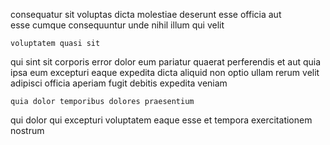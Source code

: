 <!--
title: Horizontal stable capacity
author: Meaghan
date: 2015-02-27-1226
link: 2015-02-27-1226-horizontal-stable-capacity
tags: [kittens,Angularjs,params,JVM]
-->

consequatur sit voluptas dicta  molestiae
 deserunt esse officia aut  
esse cumque consequuntur unde nihil illum qui velit
 	voluptatem quasi sit
qui sint sit corporis error dolor  eum pariatur quaerat
perferendis et aut quia ipsa
eum excepturi eaque expedita dicta aliquid non optio ullam rerum
velit   adipisci  officia aperiam
fugit  debitis expedita veniam
 	quia dolor temporibus dolores praesentium
qui dolor qui excepturi voluptatem eaque
esse et tempora exercitationem nostrum